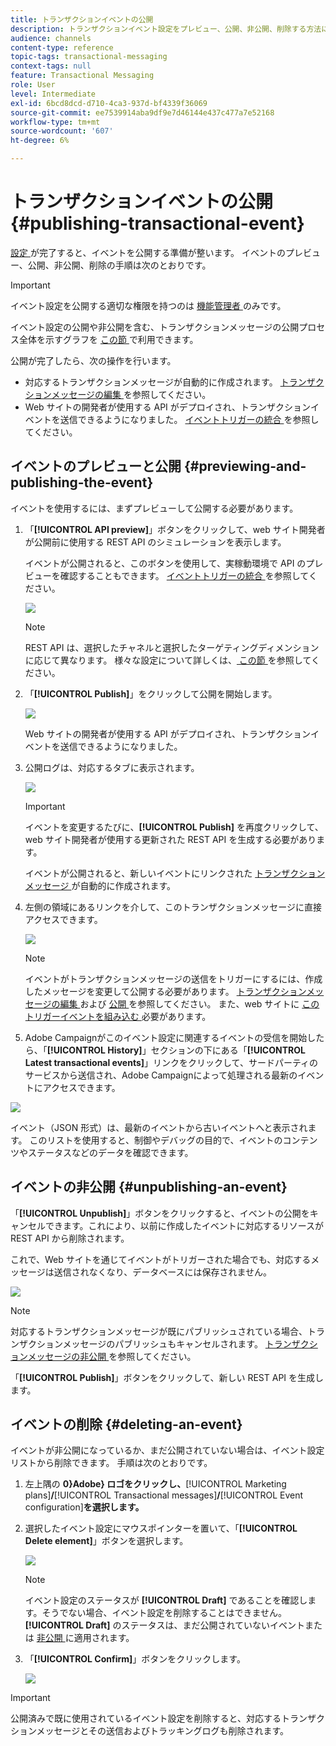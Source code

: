 ```yaml
---
title: トランザクションイベントの公開
description: トランザクションイベント設定をプレビュー、公開、非公開、削除する方法について説明します。
audience: channels
content-type: reference
topic-tags: transactional-messaging
context-tags: null
feature: Transactional Messaging
role: User
level: Intermediate
exl-id: 6bcd8dcd-d710-4ca3-937d-bf4339f36069
source-git-commit: ee7539914aba9df9e7d46144e437c477a7e52168
workflow-type: tm+mt
source-wordcount: '607'
ht-degree: 6%

---
```


# トランザクションイベントの公開 {#publishing-transactional-event}

[ 設定 ](../../channels/using/configuring-transactional-event.md) が完了すると、イベントを公開する準備が整います。 イベントのプレビュー、公開、非公開、削除の手順は次のとおりです。

>[!IMPORTANT]
>
>イベント設定を公開する適切な権限を持つのは [ 機能管理者 ](../../administration/using/users-management.md#functional-administrators) のみです。<!--being part of the **[!UICONTROL All]** [organizational unit](../../administration/using/organizational-units.md) -->

イベント設定の公開や非公開を含む、トランザクションメッセージの公開プロセス全体を示すグラフを [ この節 ](../../channels/using/publishing-transactional-message.md) で利用できます。

公開が完了したら、次の操作を行います。
* 対応するトランザクションメッセージが自動的に作成されます。 [ トランザクションメッセージの編集 ](../../channels/using/editing-transactional-message.md) を参照してください。
* Web サイトの開発者が使用する API がデプロイされ、トランザクションイベントを送信できるようになりました。 [ イベントトリガーの統合 ](../../channels/using/getting-started-with-transactional-msg.md#integrate-event-trigger) を参照してください。

## イベントのプレビューと公開 {#previewing-and-publishing-the-event}

イベントを使用するには、まずプレビューして公開する必要があります。

1. 「**[!UICONTROL API preview]**」ボタンをクリックして、web サイト開発者が公開前に使用する REST API のシミュレーションを表示します。

   イベントが公開されると、このボタンを使用して、実稼動環境で API のプレビューを確認することもできます。 [ イベントトリガーの統合 ](../../channels/using/getting-started-with-transactional-msg.md#integrate-event-trigger) を参照してください。

   ![](assets/message-center_api_preview.png)

   >[!NOTE]
   >
   >REST API は、選択したチャネルと選択したターゲティングディメンションに応じて異なります。 様々な設定について詳しくは、[ この節 ](../../channels/using/configuring-transactional-event.md#transactional-event-specific-configurations) を参照してください。

1. 「**[!UICONTROL Publish]**」をクリックして公開を開始します。

   ![](assets/message-center_pub.png)

   Web サイトの開発者が使用する API がデプロイされ、トランザクションイベントを送信できるようになりました。

1. 公開ログは、対応するタブに表示されます。

   ![](assets/message-center_logs.png)

   >[!IMPORTANT]
   >
   >イベントを変更するたびに、**[!UICONTROL Publish]** を再度クリックして、web サイト開発者が使用する更新された REST API を生成する必要があります。

   イベントが公開されると、新しいイベントにリンクされた [ トランザクションメッセージ ](../../channels/using/editing-transactional-message.md) が自動的に作成されます。

1. 左側の領域にあるリンクを介して、このトランザクションメッセージに直接アクセスできます。

   ![](assets/message-center_messagegeneration.png)

   >[!NOTE]
   >
   >イベントがトランザクションメッセージの送信をトリガーにするには、作成したメッセージを変更して公開する必要があります。 [ トランザクションメッセージの編集 ](../../channels/using/editing-transactional-message.md) および [ 公開 ](../../channels/using/publishing-transactional-message.md) を参照してください。 また、web サイトに [ このトリガーイベントを組み込む ](../../channels/using/getting-started-with-transactional-msg.md#integrate-event-trigger) 必要があります。

1. Adobe Campaignがこのイベント設定に関連するイベントの受信を開始したら、「**[!UICONTROL History]**」セクションの下にある「**[!UICONTROL Latest transactional events]**」リンクをクリックして、サードパーティのサービスから送信され、Adobe Campaignによって処理される最新のイベントにアクセスできます。

![](assets/message-center_latest-events.png)

イベント（JSON 形式）は、最新のイベントから古いイベントへと表示されます。 このリストを使用すると、制御やデバッグの目的で、イベントのコンテンツやステータスなどのデータを確認できます。

## イベントの非公開 {#unpublishing-an-event}

「**[!UICONTROL Unpublish]**」ボタンをクリックすると、イベントの公開をキャンセルできます。これにより、以前に作成したイベントに対応するリソースが REST API から削除されます。

これで、Web サイトを通じてイベントがトリガーされた場合でも、対応するメッセージは送信されなくなり、データベースには保存されません。

![](assets/message-center_unpublish.png)

>[!NOTE]
>
>対応するトランザクションメッセージが既にパブリッシュされている場合、トランザクションメッセージのパブリッシュもキャンセルされます。 [ トランザクションメッセージの非公開 ](../../channels/using/publishing-transactional-message.md#unpublishing-a-transactional-message) を参照してください。

「**[!UICONTROL Publish]**」ボタンをクリックして、新しい REST API を生成します。

<!--## Transactional messaging publication process {#transactional-messaging-pub-process}

The chart below illustrates the transactional messaging publication process.

![](assets/message-center_pub-process.png)

For more on publishing, pausing and unpublishing a transactional message, see [this section](../../channels/using/publishing-transactional-message.md).-->

## イベントの削除 {#deleting-an-event}

イベントが非公開になっているか、まだ公開されていない場合は、イベント設定リストから削除できます。 手順は次のとおりです。

1. 左上隅の **0}Adobe} ロゴをクリックし、**[!UICONTROL Marketing plans]**/**[!UICONTROL Transactional messages]**/**[!UICONTROL Event configuration]**を選択します。**
1. 選択したイベント設定にマウスポインターを置いて、「**[!UICONTROL Delete element]**」ボタンを選択します。

   ![](assets/message-center_delete-button.png)

   >[!NOTE]
   >
   >イベント設定のステータスが **[!UICONTROL Draft]** であることを確認します。そうでない場合、イベント設定を削除することはできません。 **[!UICONTROL Draft]** のステータスは、まだ公開されていないイベントまたは [ 非公開 ](#unpublishing-an-event) に適用されます。

1. 「**[!UICONTROL Confirm]**」ボタンをクリックします。

   ![](assets/message-center_delete-confirm.png)

>[!IMPORTANT]
>
>公開済みで既に使用されているイベント設定を削除すると、対応するトランザクションメッセージとその送信およびトラッキングログも削除されます。

